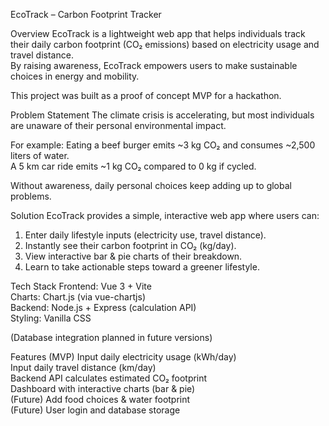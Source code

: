 EcoTrack – Carbon Footprint Tracker

Overview
EcoTrack is a lightweight web app that helps individuals track their daily carbon footprint (CO₂ emissions) based on electricity usage and travel distance.  
By raising awareness, EcoTrack empowers users to make sustainable choices in energy and mobility.

This project was built as a proof of concept MVP for a hackathon.  

Problem Statement
The climate crisis is accelerating, but most individuals are unaware of their personal environmental impact.  

For example:
Eating a beef burger emits ~3 kg CO₂ and consumes ~2,500 liters of water.  
A 5 km car ride emits ~1 kg CO₂ compared to 0 kg if cycled.  

Without awareness, daily personal choices keep adding up to global problems.  

Solution
EcoTrack provides a simple, interactive web app where users can:
1. Enter daily lifestyle inputs (electricity use, travel distance).  
2. Instantly see their carbon footprint in CO₂ (kg/day).  
3. View interactive bar & pie charts of their breakdown.  
4. Learn to take actionable steps toward a greener lifestyle.  

Tech Stack
Frontend: Vue 3 + Vite  
Charts: Chart.js (via vue-chartjs)  
Backend: Node.js + Express (calculation API)  
Styling: Vanilla CSS  

(Database integration planned in future versions)


Features (MVP)
Input daily electricity usage (kWh/day)  
Input daily travel distance (km/day)  
Backend API calculates estimated CO₂ footprint  
Dashboard with interactive charts (bar & pie)  
(Future) Add food choices & water footprint  
(Future) User login and database storage  
